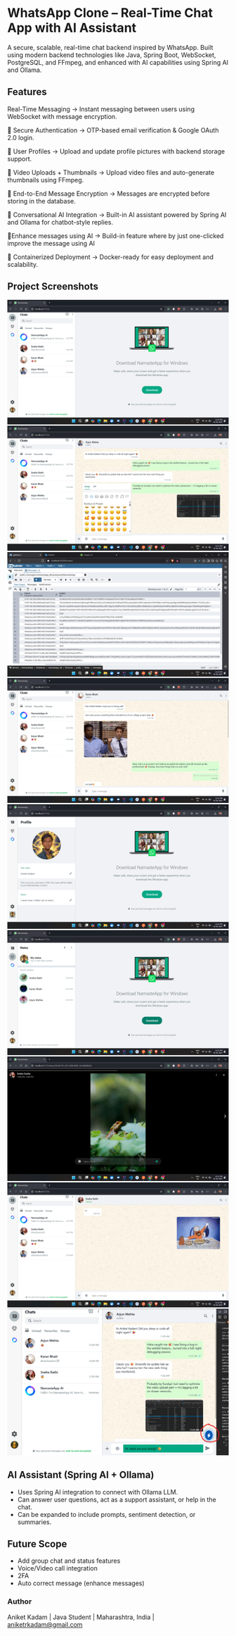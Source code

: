 # WhatsApp Clone – Real-Time Chat App with AI Assistant
A secure, scalable, real-time chat backend inspired by WhatsApp. Built using modern backend technologies like Java, Spring Boot, WebSocket, PostgreSQL, and FFmpeg, and enhanced with AI capabilities using Spring AI and Ollama.

## Features
Real-Time Messaging
→ Instant messaging between users using WebSocket with message encryption.

🔹 Secure Authentication
→ OTP-based email verification & Google OAuth 2.0 login.

🔹 User Profiles
→ Upload and update profile pictures with backend storage support.

🔹 Video Uploads + Thumbnails
→ Upload video files and auto-generate thumbnails using FFmpeg.

🔹 End-to-End Message Encryption
→ Messages are encrypted before storing in the database.

🔹 Conversational AI Integration
→ Built-in AI assistant powered by Spring AI and Ollama for chatbot-style replies.

🔹Enhance messages using AI
-> Build-in feature where by just one-clicked improve the message using AI

🔹 Containerized Deployment
→ Docker-ready for easy deployment and scalability.

## Project Screenshots
![Chat UI](./img/chats.png)
![Chat UI](./img/emojis.png)
![Chat UI](./img/encrytion.png)
![Chat UI](./img/messages.png)
![Chat UI](./img/profile.png)
![Chat UI](./img/status-preview.png)
![Chat UI](./img/status.png)
![Chat UI](./img/typing.png)
![Chat UI](./img/enhance-messages.png)

##  AI Assistant (Spring AI + Ollama)
- Uses Spring AI integration to connect with Ollama LLM.
- Can answer user questions, act as a support assistant, or help in the chat.
- Can be expanded to include prompts, sentiment detection, or summaries.

## Future Scope
- Add group chat and status features
- Voice/Video call integration
- 2FA
- Auto correct message (enhance messages)

### Author
Aniket Kadam |
Java Student |
Maharashtra, India |
aniketrkadam@gmail.com
